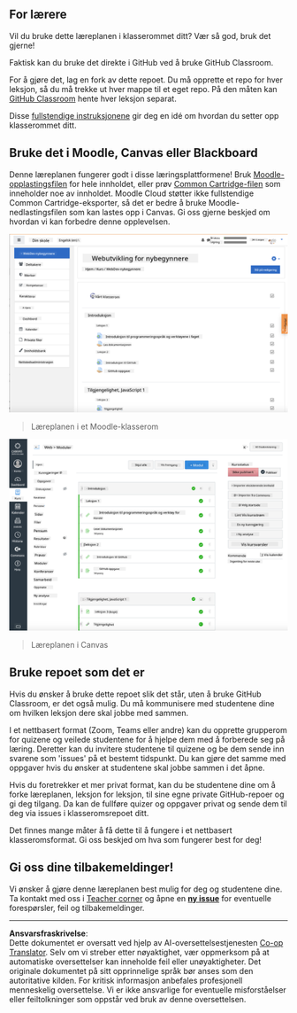 <!--
CO_OP_TRANSLATOR_METADATA:
{
  "original_hash": "75cb51f7ca9ea0b097ef4a1287e9290c",
  "translation_date": "2025-08-26T21:25:03+00:00",
  "source_file": "for-teachers.md",
  "language_code": "no"
}
-->
## For lærere

Vil du bruke dette læreplanen i klasserommet ditt? Vær så god, bruk det gjerne!

Faktisk kan du bruke det direkte i GitHub ved å bruke GitHub Classroom.

For å gjøre det, lag en fork av dette repoet. Du må opprette et repo for hver leksjon, så du må trekke ut hver mappe til et eget repo. På den måten kan [GitHub Classroom](https://classroom.github.com/classrooms) hente hver leksjon separat.

Disse [fullstendige instruksjonene](https://github.blog/2020-03-18-set-up-your-digital-classroom-with-github-classroom/) gir deg en idé om hvordan du setter opp klasserommet ditt.

## Bruke det i Moodle, Canvas eller Blackboard

Denne læreplanen fungerer godt i disse læringsplattformene! Bruk [Moodle-opplastingsfilen](../../../../../../../teaching-files/webdev-moodle.mbz) for hele innholdet, eller prøv [Common Cartridge-filen](../../../../../../../teaching-files/webdev-common-cartridge.imscc) som inneholder noe av innholdet. Moodle Cloud støtter ikke fullstendige Common Cartridge-eksporter, så det er bedre å bruke Moodle-nedlastingsfilen som kan lastes opp i Canvas. Gi oss gjerne beskjed om hvordan vi kan forbedre denne opplevelsen.

![Moodle](../../translated_images/moodle.94eb93d714a50cb2c97435b408017dee224348b61bc86203ffd43a4f4e57b95f.no.png)
> Læreplanen i et Moodle-klasserom

![Canvas](../../translated_images/canvas.fbd605ff8e5b8aff567d398528ce113db304446b90b9cad55c654de3fdfcda34.no.png)
> Læreplanen i Canvas

## Bruke repoet som det er

Hvis du ønsker å bruke dette repoet slik det står, uten å bruke GitHub Classroom, er det også mulig. Du må kommunisere med studentene dine om hvilken leksjon dere skal jobbe med sammen.

I et nettbasert format (Zoom, Teams eller andre) kan du opprette grupperom for quizene og veilede studentene for å hjelpe dem med å forberede seg på læring. Deretter kan du invitere studentene til quizene og be dem sende inn svarene som 'issues' på et bestemt tidspunkt. Du kan gjøre det samme med oppgaver hvis du ønsker at studentene skal jobbe sammen i det åpne.

Hvis du foretrekker et mer privat format, kan du be studentene dine om å forke læreplanen, leksjon for leksjon, til sine egne private GitHub-repoer og gi deg tilgang. Da kan de fullføre quizer og oppgaver privat og sende dem til deg via issues i klasseromsrepoet ditt.

Det finnes mange måter å få dette til å fungere i et nettbasert klasseromsformat. Gi oss beskjed om hva som fungerer best for deg!

## Gi oss dine tilbakemeldinger!

Vi ønsker å gjøre denne læreplanen best mulig for deg og studentene dine. Ta kontakt med oss i [Teacher corner](https://github.com/microsoft/Web-Dev-For-Beginners/discussions/categories/teacher-corner) og åpne en [**ny issue**](https://github.com/microsoft/Web-Dev-For-Beginners/issues/new/choose) for eventuelle forespørsler, feil og tilbakemeldinger.

---

**Ansvarsfraskrivelse**:  
Dette dokumentet er oversatt ved hjelp av AI-oversettelsestjenesten [Co-op Translator](https://github.com/Azure/co-op-translator). Selv om vi streber etter nøyaktighet, vær oppmerksom på at automatiske oversettelser kan inneholde feil eller unøyaktigheter. Det originale dokumentet på sitt opprinnelige språk bør anses som den autoritative kilden. For kritisk informasjon anbefales profesjonell menneskelig oversettelse. Vi er ikke ansvarlige for eventuelle misforståelser eller feiltolkninger som oppstår ved bruk av denne oversettelsen.